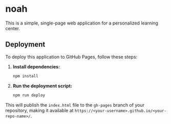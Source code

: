 # noah

This is a simple, single-page web application for a personalized learning center.

## Deployment

To deploy this application to GitHub Pages, follow these steps:

1.  **Install dependencies:**
    ```bash
    npm install
    ```

2.  **Run the deployment script:**
    ```bash
    npm run deploy
    ```

This will publish the `index.html` file to the `gh-pages` branch of your repository, making it available at `https://<your-username>.github.io/<your-repo-name>/`.